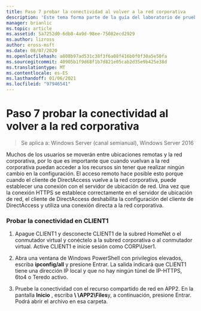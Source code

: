 ```yaml
---
title: Paso 7 probar la conectividad al volver a la red corporativa
description: 'Este tema forma parte de la guía del laboratorio de pruebas: demostración de DirectAccess en un clúster con Windows NLB para Windows Server 2016'
manager: brianlic
ms.topic: article
ms.assetid: 5a7252d0-6db8-4a9d-98ee-75082ecd2929
ms.author: lizross
author: eross-msft
ms.date: 08/07/2020
ms.openlocfilehash: a808b97ad531c38f3f6a08f416b0f0f30a5e50fa
ms.sourcegitcommit: 40905b1f9d68f1b7d821e05cab2d35e9b425e38d
ms.translationtype: MT
ms.contentlocale: es-ES
ms.lasthandoff: 01/06/2021
ms.locfileid: "97946541"
---
```

# <a name="step-7-test-connectivity-when-returning-to-the-corpnet"></a>Paso 7 probar la conectividad al volver a la red corporativa

>Se aplica a: Windows Server (canal semianual), Windows Server 2016

Muchos de los usuarios se moverán entre ubicaciones remotas y la red corporativa, por lo que es importante que cuando vuelvan a la red corporativa puedan acceder a los recursos sin tener que realizar ningún cambio en la configuración. El acceso remoto hace posible esto porque cuando el cliente de DirectAccess vuelve a la red corporativa, puede establecer una conexión con el servidor de ubicación de red. Una vez que la conexión HTTPS se establece correctamente en el servidor de ubicación de red, el cliente de DirectAccess deshabilita la configuración del cliente de DirectAccess y utiliza una conexión directa a la red corporativa.

### <a name="test-connectivity-on-client1"></a>Probar la conectividad en CLIENT1

1. Apague CLIENT1 y desconecte CLIENT1 de la subred HomeNet o el conmutador virtual y conéctelo a la subred corporativa o al conmutador virtual. Active CLIENT1 e inicie sesión como CORP\User1.

2. Abra una ventana de Windows PowerShell con privilegios elevados, escriba **ipconfig/all** y presione Entrar. La salida indicará que CLIENT1 tiene una dirección IP local y que no hay ningún túnel de IP-HTTPS, 6to4 o Teredo activo.

3. Pruebe la conectividad con el recurso compartido de red en APP2. En la pantalla **Inicio** , escriba <strong> \\ \APP2\Files</strong>y, a continuación, presione Entrar. Podrá abrir el archivo en esa carpeta.



